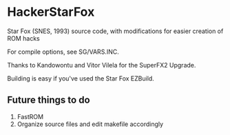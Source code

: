 # HackerStarFox
Star Fox (SNES, 1993) source code, with modifications for easier creation of ROM hacks 

For compile options, see SG/VARS.INC.

Thanks to Kandowontu and Vitor Vilela for the SuperFX2 Upgrade.

Building is easy if you've used the Star Fox EZBuild.

## Future things to do
1. FastROM
2. Organize source files and edit makefile accordingly
